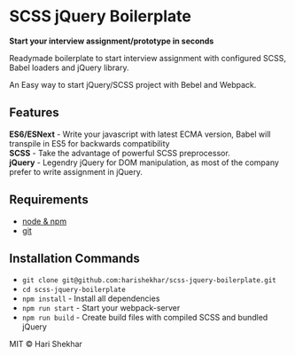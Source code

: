# SCSS jQuery Boilerplate

**Start your interview assignment/prototype in seconds**


Readymade boilerplate to start interview assignment with configured SCSS, Babel loaders and jQuery library.

An Easy way to start jQuery/SCSS project with Bebel and Webpack. 

## Features

**ES6/ESNext** - Write your javascript with latest ECMA version, Babel will transpile in ES5 for backwards compatibility <br>
**SCSS** - Take the advantage of powerful SCSS preprocessor.<br>
**jQuery** - Legendry jQuery for DOM manipulation, as most of the company prefer to write assignment in jQuery.

## Requirements

* [node & npm](https://nodejs.org/en/)
* [git](https://www.robinwieruch.de/git-essential-commands/)

## Installation Commands

- `git clone git@github.com:harishekhar/scss-jquery-boilerplate.git`
- `cd scss-jquery-boilerplate`
- `npm install` - Install all dependencies
- `npm run start` - Start your webpack-server
- `npm run build` - Create build files with compiled SCSS and bundled jQuery




MIT © Hari Shekhar
